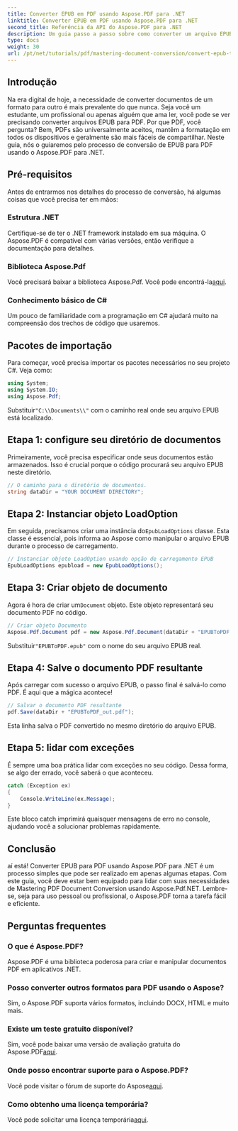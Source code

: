 ```yaml
---
title: Converter EPUB em PDF usando Aspose.PDF para .NET
linktitle: Converter EPUB em PDF usando Aspose.PDF para .NET
second_title: Referência da API do Aspose.PDF para .NET
description: Um guia passo a passo sobre como converter um arquivo EPUB para PDF usando Aspose.PDF para .NET. Fácil, eficiente e perfeito para todos os usuários.
type: docs
weight: 30
url: /pt/net/tutorials/pdf/mastering-document-conversion/convert-epub-to-pdf/
---
```

## Introdução

Na era digital de hoje, a necessidade de converter documentos de um formato para outro é mais prevalente do que nunca. Seja você um estudante, um profissional ou apenas alguém que ama ler, você pode se ver precisando converter arquivos EPUB para PDF. Por que PDF, você pergunta? Bem, PDFs são universalmente aceitos, mantêm a formatação em todos os dispositivos e geralmente são mais fáceis de compartilhar. Neste guia, nós o guiaremos pelo processo de conversão de EPUB para PDF usando o Aspose.PDF para .NET.

## Pré-requisitos

Antes de entrarmos nos detalhes do processo de conversão, há algumas coisas que você precisa ter em mãos:

### Estrutura .NET

Certifique-se de ter o .NET framework instalado em sua máquina. O Aspose.PDF é compatível com várias versões, então verifique a documentação para detalhes.

### Biblioteca Aspose.Pdf

 Você precisará baixar a biblioteca Aspose.Pdf. Você pode encontrá-la[aqui](https://releases.aspose.com/pdf/net/).

### Conhecimento básico de C#

Um pouco de familiaridade com a programação em C# ajudará muito na compreensão dos trechos de código que usaremos.

## Pacotes de importação

Para começar, você precisa importar os pacotes necessários no seu projeto C#. Veja como:

```csharp
using System;
using System.IO;
using Aspose.Pdf;
```

 Substituir`"C:\\Documents\\"` com o caminho real onde seu arquivo EPUB está localizado.

## Etapa 1: configure seu diretório de documentos

Primeiramente, você precisa especificar onde seus documentos estão armazenados. Isso é crucial porque o código procurará seu arquivo EPUB neste diretório.

```csharp
// O caminho para o diretório de documentos.
string dataDir = "YOUR DOCUMENT DIRECTORY";
```

## Etapa 2: Instanciar objeto LoadOption

 Em seguida, precisamos criar uma instância do`EpubLoadOptions` classe. Esta classe é essencial, pois informa ao Aspose como manipular o arquivo EPUB durante o processo de carregamento.

```csharp
// Instanciar objeto LoadOption usando opção de carregamento EPUB
EpubLoadOptions epubload = new EpubLoadOptions();
```

## Etapa 3: Criar objeto de documento

Agora é hora de criar um`Document` objeto. Este objeto representará seu documento PDF no código.

```csharp
// Criar objeto Documento
Aspose.Pdf.Document pdf = new Aspose.Pdf.Document(dataDir + "EPUBToPDF.epub", epubload);
```

 Substituir`"EPUBToPDF.epub"` com o nome do seu arquivo EPUB real.

## Etapa 4: Salve o documento PDF resultante

Após carregar com sucesso o arquivo EPUB, o passo final é salvá-lo como PDF. É aqui que a mágica acontece!

```csharp
// Salvar o documento PDF resultante
pdf.Save(dataDir + "EPUBToPDF_out.pdf");
```

Esta linha salva o PDF convertido no mesmo diretório do arquivo EPUB.

## Etapa 5: lidar com exceções

É sempre uma boa prática lidar com exceções no seu código. Dessa forma, se algo der errado, você saberá o que aconteceu.

```csharp
catch (Exception ex)
{
    Console.WriteLine(ex.Message);
}
```

Este bloco catch imprimirá quaisquer mensagens de erro no console, ajudando você a solucionar problemas rapidamente.

## Conclusão

aí está! Converter EPUB para PDF usando Aspose.PDF para .NET é um processo simples que pode ser realizado em apenas algumas etapas. Com este guia, você deve estar bem equipado para lidar com suas necessidades de Mastering PDF Document Conversion usando Aspose.Pdf.NET. Lembre-se, seja para uso pessoal ou profissional, o Aspose.PDF torna a tarefa fácil e eficiente.

## Perguntas frequentes

### O que é Aspose.PDF?
Aspose.PDF é uma biblioteca poderosa para criar e manipular documentos PDF em aplicativos .NET.

### Posso converter outros formatos para PDF usando o Aspose?
Sim, o Aspose.PDF suporta vários formatos, incluindo DOCX, HTML e muito mais.

### Existe um teste gratuito disponível?
 Sim, você pode baixar uma versão de avaliação gratuita do Aspose.PDF[aqui](https://releases.aspose.com/).

### Onde posso encontrar suporte para o Aspose.PDF?
 Você pode visitar o fórum de suporte do Aspose[aqui](https://forum.aspose.com/c/pdf/10).

### Como obtenho uma licença temporária?
 Você pode solicitar uma licença temporária[aqui](https://purchase.conholdate.com/temporary-license/).